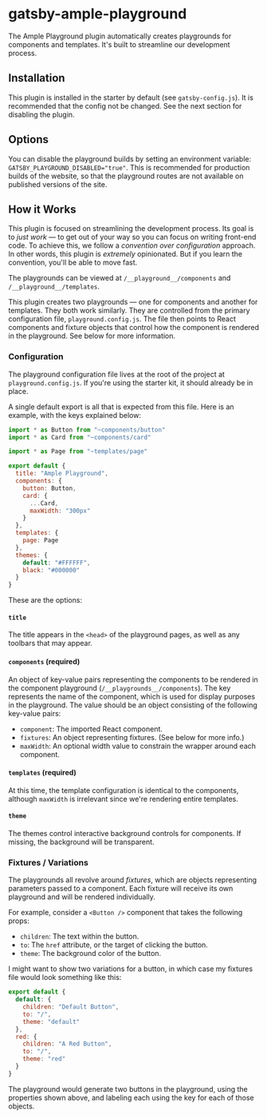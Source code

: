 # gatsby-ample-playground

The Ample Playground plugin automatically creates playgrounds for components and templates. It's built to streamline our development process.

## Installation

This plugin is installed in the starter by default (see `gatsby-config.js`). It is recommended that the config not be changed. See the next section for disabling the plugin.

## Options

You can disable the playground builds by setting an environment variable: `GATSBY_PLAYGROUND_DISABLED="true"`. This is recommended for production builds of the website, so that the playground routes are not available on published versions of the site.

## How it Works

This plugin is focused on streamlining the development process. Its goal is to _just work_ — to get out of your way so you can focus on writing front-end code. To achieve this, we follow a _convention over configuration_ approach. In other words, this plugin is _extremely_ opinionated. But if you learn the convention, you'll be able to move fast.

The playgrounds can be viewed at `/__playground__/components` and `/__playground__/templates`.

This plugin creates two playgrounds — one for components and another for templates. They both work similarly. They are controlled from the primary configuration file, `playground.config.js`. The file then points to React components and fixture objects that control how the component is rendered in the playground. See below for more information.

### Configuration

The playground configuration file lives at the root of the project at `playground.config.js`. If you're using the starter kit, it should already be in place.

A single default export is all that is expected from this file. Here is an example, with the keys explained below:

```js
import * as Button from "~components/button"
import * as Card from "~components/card"

import * as Page from "~templates/page"

export default {
  title: "Ample Playground",
  components: {
    button: Button,
    card: {
      ...Card,
      maxWidth: "300px"
    }
  },
  templates: {
    page: Page
  },
  themes: {
    default: "#FFFFFF",
    black: "#000000"
  }
}
```

These are the options:

#### `title`

The title appears in the `<head>` of the playground pages, as well as any toolbars that may appear.

#### `components` (required)

An object of key-value pairs representing the components to be rendered in the component playground (`/__playgrounds__/components`). The key represents the name of the component, which is used for display purposes in the playground. The value should be an object consisting of the following key-value pairs:

- `component`: The imported React component.
- `fixtures`: An object representing fixtures. (See below for more info.)
- `maxWidth`: An optional width value to constrain the wrapper around each component.

#### `templates` (required)

At this time, the template configuration is identical to the components, although `maxWidth` is irrelevant since we're rendering entire templates.

#### `theme`

The themes control interactive background controls for components. If missing, the background will be transparent.

### Fixtures / Variations

The playgrounds all revolve around _fixtures_, which are objects representing parameters passed to a component. Each fixture will receive its own playground and will be rendered individually.

For example, consider a `<Button />` component that takes the following props:

- `children`: The text within the button.
- `to`: The `href` attribute, or the target of clicking the button.
- `theme`: The background color of the button.

I might want to show two variations for a button, in which case my fixtures file would look something like this:

```js
export default {
  default: {
    children: "Default Button",
    to: "/",
    theme: "default"
  },
  red: {
    children: "A Red Button",
    to: "/",
    theme: "red"
  }
}
```

The playground would generate two buttons in the playground, using the properties shown above, and labeling each using the key for each of those objects.
